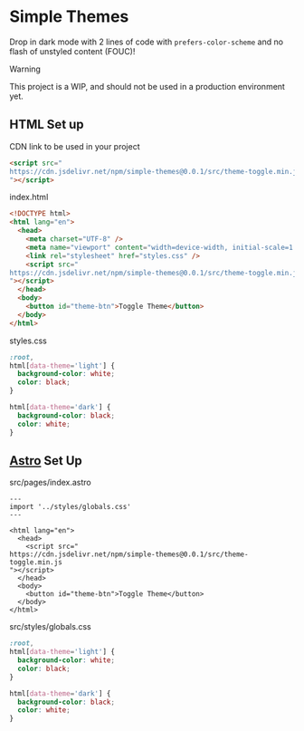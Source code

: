 # Simple Themes

Drop in dark mode with 2 lines of code with `prefers-color-scheme` and no flash of unstyled content (FOUC)!

> [!WARNING]
> This project is a WIP, and should not be used in a production environment yet.

## HTML Set up

CDN link to be used in your project

```html
<script src="
https://cdn.jsdelivr.net/npm/simple-themes@0.0.1/src/theme-toggle.min.js
"></script>
```

index.html
```html
<!DOCTYPE html>
<html lang="en">
  <head>
    <meta charset="UTF-8" />
    <meta name="viewport" content="width=device-width, initial-scale=1.0" />
    <link rel="stylesheet" href="styles.css" />
    <script src="
https://cdn.jsdelivr.net/npm/simple-themes@0.0.1/src/theme-toggle.min.js
"></script>
  </head>
  <body>
    <button id="theme-btn">Toggle Theme</button>
  </body>
</html>
```

styles.css
```css
:root,
html[data-theme='light'] {
  background-color: white;
  color: black;
}

html[data-theme='dark'] {
  background-color: black;
  color: white;
}
```

## [Astro](https://github.com/withastro/astro) Set Up

src/pages/index.astro
```astro
---
import '../styles/globals.css'
---

<html lang="en">
  <head>
    <script src="
https://cdn.jsdelivr.net/npm/simple-themes@0.0.1/src/theme-toggle.min.js
"></script>
  </head>
  <body>
    <button id="theme-btn">Toggle Theme</button>
  </body>
</html>
```

src/styles/globals.css
```css
:root,
html[data-theme='light'] {
  background-color: white;
  color: black;
}

html[data-theme='dark'] {
  background-color: black;
  color: white;
}
```
